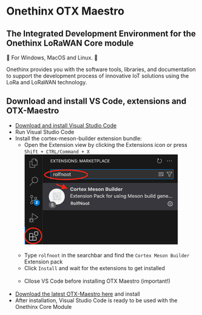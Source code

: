 # Onethinx OTX Maestro
## The Integrated Development Environment for the Onethinx LoRaWAN Core module

🚀 For Windows, MacOS and Linux. 🚀

Onethinx provides you with the software tools, libraries, and documentation to support the development process of innovative IoT solutions using the LoRa and LoRaWAN technology.

## Download and install VS Code, extensions and OTX-Maestro
  - [Download and install Visual Studio Code](https://code.visualstudio.com/download)
  - Run Visual Studio Code
  - Install the cortex-meson-builder extension bundle:
    - Open the Extension view by clicking the Extensions icon or press `Shift + CTRL/Command + X`
    ![](https://raw.githubusercontent.com/onethinx/Readme_assets/main/VSCode-extensions.png) <br><br>
    - Type `rolfnoot` in the searchbar and find the `Cortex Meson Builder` Extension pack
    - Click `Install` and wait for the extensions to get installed <br><br>
    - Cllose VS Code before installing OTX Maestro (important!) <br><br>
  - [Download the latest OTX-Maestro here](https://github.com/onethinx/OTX-Maestro-Windows/releases) and install
  - After installation, Visual Studio Code is ready to be used with the Onethinx Core Module


